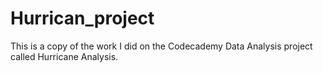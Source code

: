 # Hurrican_project
This is a copy of the work I did on the Codecademy Data Analysis project called Hurricane Analysis. 

